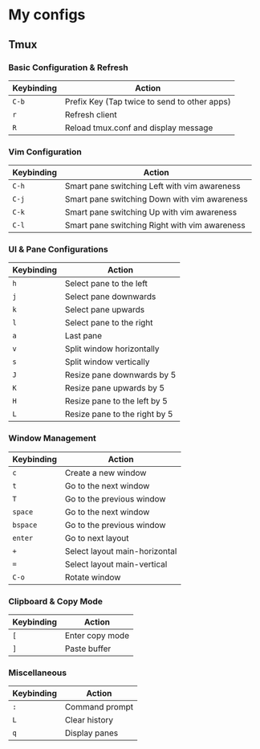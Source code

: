 # My configs

## Tmux

### Basic Configuration & Refresh
| Keybinding | Action                                             |
|------------|----------------------------------------------------|
| `C-b`      | Prefix Key (Tap twice to send to other apps)       |
| `r`        | Refresh client                                     |
| `R`        | Reload tmux.conf and display message               |

### Vim Configuration
| Keybinding | Action                                             |
|------------|----------------------------------------------------|
| `C-h`      | Smart pane switching Left with vim awareness       |
| `C-j`      | Smart pane switching Down with vim awareness       |
| `C-k`      | Smart pane switching Up with vim awareness         |
| `C-l`      | Smart pane switching Right with vim awareness      |

### UI & Pane Configurations
| Keybinding | Action                                             |
|------------|----------------------------------------------------|
| `h`        | Select pane to the left                            |
| `j`        | Select pane downwards                              |
| `k`        | Select pane upwards                                |
| `l`        | Select pane to the right                           |
| `a`        | Last pane                                          |
| `v`        | Split window horizontally                          |
| `s`        | Split window vertically                            |
| `J`        | Resize pane downwards by 5                         |
| `K`        | Resize pane upwards by 5                           |
| `H`        | Resize pane to the left by 5                        |
| `L`        | Resize pane to the right by 5                       |

### Window Management
| Keybinding | Action                                             |
|------------|----------------------------------------------------|
| `c`        | Create a new window                                |
| `t`        | Go to the next window                              |
| `T`        | Go to the previous window                          |
| `space`    | Go to the next window                              |
| `bspace`   | Go to the previous window                          |
| `enter`    | Go to next layout                                  |
| `+`        | Select layout main-horizontal                      |
| `=`        | Select layout main-vertical                        |
| `C-o`      | Rotate window                                      |

### Clipboard & Copy Mode
| Keybinding | Action                                             |
|------------|----------------------------------------------------|
| `[`        | Enter copy mode                                    |
| `]`        | Paste buffer                                       |

### Miscellaneous
| Keybinding | Action                                             |
|------------|----------------------------------------------------|
| `:`        | Command prompt                                     |
| `L`        | Clear history                                      |
| `q`        | Display panes                                      |

